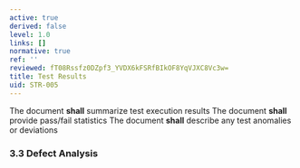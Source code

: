 ```yaml
---
active: true
derived: false
level: 1.0
links: []
normative: true
ref: ''
reviewed: fT08Rssfz0DZpf3_YVDX6kFSRfBIkOF8YqVJXC8Vc3w=
title: Test Results
uid: STR-005
---
```


The document **shall** summarize test execution results
The document **shall** provide pass/fail statistics
The document **shall** describe any test anomalies or deviations

### 3.3 Defect Analysis